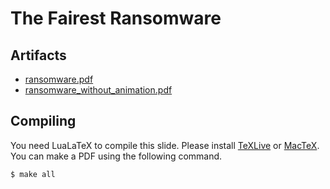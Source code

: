 The Fairest Ransomware
============================

## Artifacts

- [ransomware.pdf](http://www.yyu.pw/ransomware-slide/ransomware.pdf)
- [ransomware\_without\_animation.pdf](http://www.yyu.pw/ransomware-slide/ransomware_without_animation.pdf)

## Compiling

You need LuaLaTeX to compile this slide.
Please install [TeXLive](https://www.tug.org/texlive/) or [MacTeX](https://tug.org/mactex/).
You can make a PDF using the following command.

```
$ make all
```

